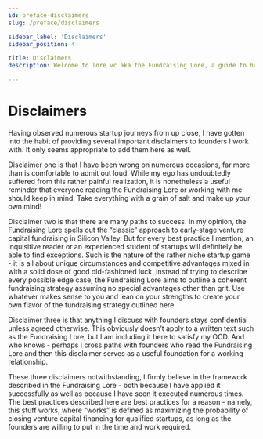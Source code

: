 ```yaml
---
id: preface-disclaimers
slug: /preface/disclaimers

sidebar_label: 'Disclaimers'
sidebar_position: 4

title: Disclaimers
description: Welcome to lore.vc aka the Fundraising Lore, a guide to help founder CEOs successfully raise early-stage VC financing from Silicon Valley investors

---
```


# Disclaimers

Having observed numerous startup journeys from up close, I have gotten into the habit of providing several important disclaimers to founders I work with. It only seems appropriate to add them here as well.

Disclaimer one is that I have been wrong on numerous occasions, far more than is comfortable to admit out loud. While my ego has undoubtedly suffered from this rather painful realization, it is nonetheless a useful reminder that everyone reading the Fundraising Lore or working with me should keep in mind. Take everything with a grain of salt and make up your own mind!

Disclaimer two is that there are many paths to success. In my opinion, the Fundraising Lore spells out the “classic” approach to early-stage venture capital fundraising in Silicon Valley. But for every best practice I mention, an inquisitive reader or an experienced student of startups will definitely be able to find exceptions. Such is the nature of the rather niche startup game - it is all about unique circumstances and competitive advantages mixed in with a solid dose of good old-fashioned luck. Instead of trying to describe every possible edge case, the Fundraising Lore aims to outline a coherent fundraising strategy assuming no special advantages other than grit. Use whatever makes sense to you and lean on your strengths to create your own flavor of the fundraising strategy outlined here.

Disclaimer three is that anything I discuss with founders stays confidential unless agreed otherwise. This obviously doesn’t apply to a written text such as the Fundraising Lore, but I am including it here to satisfy my OCD. And who knows - perhaps I cross paths with founders who read the Fundraising Lore and then this disclaimer serves as a useful foundation for a working relationship. 

These three disclaimers notwithstanding, I firmly believe in the framework described in the Fundraising Lore - both because I have applied it successfully as well as because I have seen it executed numerous times. The best practices described here are best practices for a reason - namely, this stuff works, where “works” is defined as maximizing the probability of closing venture capital financing for qualified startups, as long as the founders are willing to put in the time and work required. 